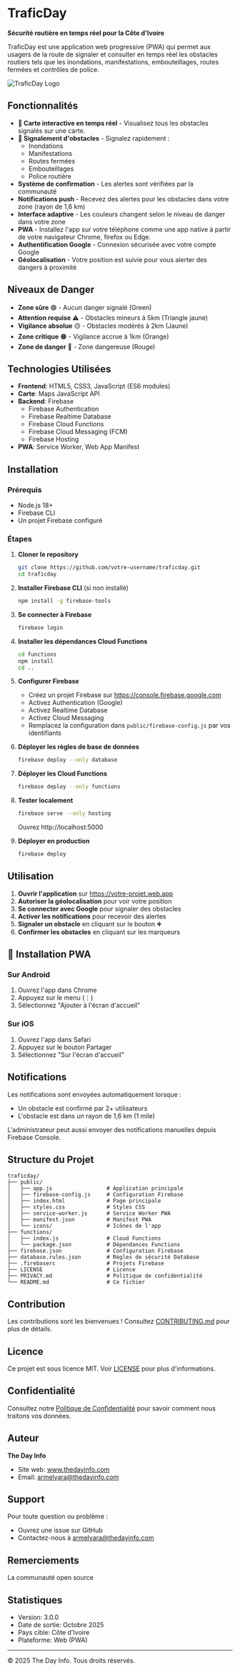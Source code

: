 # TraficDay

**Sécurité routière en temps réel pour la Côte d'Ivoire**

TraficDay est une application web progressive (PWA) qui permet aux usagers de la route de signaler et consulter en temps réel les obstacles routiers tels que les inondations, manifestations, embouteillages, routes fermées et contrôles de police.

![TraficDay Logo](./public/logo.png)

## Fonctionnalités

- **📍 Carte interactive en temps réel** - Visualisez tous les obstacles signalés sur une carte. 
- **🚨 Signalement d'obstacles** - Signalez rapidement :
  - Inondations
  - Manifestations
  - Routes fermées
  - Embouteillages
  - Police routière
- **Système de confirmation** - Les alertes sont vérifiées par la communauté
- **Notifications push** - Recevez des alertes pour les obstacles dans votre zone (rayon de 1,6 km)
- **Interface adaptive** - Les couleurs changent selon le niveau de danger dans votre zone
- **PWA** - Installez l'app sur votre téléphone comme une app native à partir de votre navigateur Chrome, firefox ou Edge. 
- **Authentification Google** - Connexion sécurisée avec votre compte Google
- **Géolocalisation** - Votre position est suivie pour vous alerter des dangers à proximité

## Niveaux de Danger

- **Zone sûre** 🟢 - Aucun danger signalé (Green)
- **Attention requise** ⚠️ - Obstacles mineurs à 5km (Triangle jaune)
- **Vigilance absolue** 🟡 - Obstacles modérés à 2km (Jaune)
- **Zone critique** 🟠 - Vigilance accrue à 1km (Orange)
- **Zone de danger** 🔴 - Zone dangereuse (Rouge)

## Technologies Utilisées

- **Frontend**: HTML5, CSS3, JavaScript (ES6 modules)
- **Carte**: Maps JavaScript API
- **Backend**: Firebase
  - Firebase Authentication
  - Firebase Realtime Database
  - Firebase Cloud Functions
  - Firebase Cloud Messaging (FCM)
  - Firebase Hosting
- **PWA**: Service Worker, Web App Manifest

## Installation

### Prérequis

- Node.js 18+
- Firebase CLI
- Un projet Firebase configuré

### Étapes

1. **Cloner le repository**
   ```bash
   git clone https://github.com/votre-username/traficday.git
   cd traficday
   ```

2. **Installer Firebase CLI** (si non installé)
   ```bash
   npm install -g firebase-tools
   ```

3. **Se connecter à Firebase**
   ```bash
   firebase login
   ```

4. **Installer les dépendances Cloud Functions**
   ```bash
   cd functions
   npm install
   cd ..
   ```

5. **Configurer Firebase**
   - Créez un projet Firebase sur https://console.firebase.google.com
   - Activez Authentication (Google)
   - Activez Realtime Database
   - Activez Cloud Messaging
   - Remplacez la configuration dans `public/firebase-config.js` par vos identifiants

6. **Déployer les règles de base de données**
   ```bash
   firebase deploy --only database
   ```

7. **Déployer les Cloud Functions**
   ```bash
   firebase deploy --only functions
   ```

8. **Tester localement**
   ```bash
   firebase serve --only hosting
   ```
   Ouvrez http://localhost:5000

9. **Déployer en production**
   ```bash
   firebase deploy
   ```

## Utilisation

1. **Ouvrir l'application** sur https://votre-projet.web.app
2. **Autoriser la géolocalisation** pour voir votre position
3. **Se connecter avec Google** pour signaler des obstacles
4. **Activer les notifications** pour recevoir des alertes
5. **Signaler un obstacle** en cliquant sur le bouton ➕
6. **Confirmer les obstacles** en cliquant sur les marqueurs

## 📱 Installation PWA

### Sur Android
1. Ouvrez l'app dans Chrome
2. Appuyez sur le menu (⋮)
3. Sélectionnez "Ajouter à l'écran d'accueil"

### Sur iOS
1. Ouvrez l'app dans Safari
2. Appuyez sur le bouton Partager
3. Sélectionnez "Sur l'écran d'accueil"

## Notifications

Les notifications sont envoyées automatiquement lorsque :
- Un obstacle est confirmé par 2+ utilisateurs
- L'obstacle est dans un rayon de 1,6 km (1 mile)

L'administrateur peut aussi envoyer des notifications manuelles depuis Firebase Console.

## Structure du Projet

```
traficday/
├── public/
│   ├── app.js                 # Application principale
│   ├── firebase-config.js     # Configuration Firebase
│   ├── index.html             # Page principale
│   ├── styles.css             # Styles CSS
│   ├── service-worker.js      # Service Worker PWA
│   ├── manifest.json          # Manifest PWA
│   └── icons/                 # Icônes de l'app
├── functions/
│   ├── index.js               # Cloud Functions
│   └── package.json           # Dépendances Functions
├── firebase.json              # Configuration Firebase
├── database.rules.json        # Règles de sécurité Database
├── .firebaserc                # Projets Firebase
├── LICENSE                    # Licence
├── PRIVACY.md                 # Politique de confidentialité
└── README.md                  # Ce fichier
```

## Contribution

Les contributions sont les bienvenues ! Consultez [CONTRIBUTING.md](CONTRIBUTING.md) pour plus de détails.

## Licence

Ce projet est sous licence MIT. Voir [LICENSE](LICENSE) pour plus d'informations.

## Confidentialité

Consultez notre [Politique de Confidentialité](PRIVACY.md) pour savoir comment nous traitons vos données.

## Auteur

**The Day Info**
- Site web: www.thedayinfo.com
- Email: armelyara@thedayinfo.com

## Support

Pour toute question ou problème :
- Ouvrez une issue sur GitHub
- Contactez-nous à armelyara@thedayinfo.com

## Remerciements

La communauté open source

## Statistiques

- Version: 3.0.0
- Date de sortie: Octobre 2025
- Pays cible: Côte d'Ivoire
- Plateforme: Web (PWA)

---

© 2025 The Day Info. Tous droits réservés.

